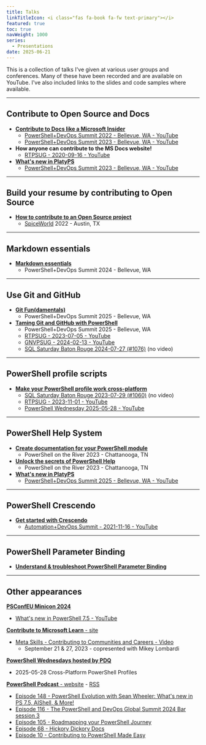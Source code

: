 ```yaml
---
title: Talks
linkTitleIcon: <i class="fas fa-book fa-fw text-primary"></i>
featured: true
toc: true
navWeight: 1000
series:
  - Presentations
date: 2025-06-21
---
```

<!-- markdownlint-disable MD041 MD033 -->

This is a collection of talks I've given at various user groups and conferences. Many of these have
been recorded and are available on <i class="fab fa-youtube"></i>YouTube. I've also included links
to the slides and code samples where available.

---

## Contribute to Open Source and Docs

- [**Contribute to Docs like a Microsoft Insider**][01]
  - [PowerShell+DevOps Summit 2022 - Bellevue, WA - <i class="fab fa-youtube"></i> YouTube][yt03]
  - [PowerShell+DevOps Summit 2023 - Bellevue, WA - <i class="fab fa-youtube"></i> YouTube][yt07]
- **How anyone can contribute to the MS Docs website!**
  - [RTPSUG - 2020-09-16 - <i class="fab fa-youtube"></i> YouTube][yt01]
- [**What's new in PlatyPS**][10]
  - [PowerShell+DevOps Summit 2023 - Bellevue, WA - <i class="fab fa-youtube"></i> YouTube][yt09]
---

## Build your resume by contributing to Open Source

- [**How to contribute to an Open Source project**][02]
  - [SpiceWorld][spice] 2022 - Austin, TX

---

## Markdown essentials

- [**Markdown essentials**][03]
  - PowerShell+DevOps Summit 2024 - Bellevue, WA

---

## Use Git and GitHub

- [**Git Fun(damentals)**][09]
  - PowerShell+DevOps Summit 2025 - Bellevue, WA
- [**Taming Git and GitHub with PowerShell**][04]
  - PowerShell+DevOps Summit 2025 - Bellevue, WA
  - [RTPSUG - 2023-07-05 - <i class="fab fa-youtube"></i> YouTube][yt02]
  - [GNVPSUG - 2024-02-13 - <i class="fab fa-youtube"></i> YouTube][yt06]
  - [SQL Saturday Baton Rouge 2024-07-27 (#1076)][sql1076] (no video)

---

## PowerShell profile scripts

- [**Make your PowerShell profile work cross-platform**][05]
  - [SQL Saturday Baton Rouge 2023-07-29 (#1060)][sql1060] (no video)
  - [RTPSUG - 2023-11-01 - <i class="fab fa-youtube"></i> YouTube][yt05]
  - [ PowerShell Wednesday 2025-05-28 - <i class="fab fa-youtube"></i> YouTube][yt10]

---

## PowerShell Help System

- [**Create documentation for your PowerShell module**][howdocs]
  - PowerShell on the River 2023 - Chattanooga, TN
- [**Unlock the secrets of PowerShell Help**][06]
  - PowerShell on the River 2023 - Chattanooga, TN
- [**What's new in PlatyPS**][10]
  - [PowerShell+DevOps Summit 2025 - Bellevue, WA  - <i class="fab fa-youtube"></i> YouTube][yt09]

---

## PowerShell Crescendo

- [**Get started with Crescendo**][07]
  - [Automation+DevOps Summit - 2021-11-16 - <i class="fab fa-youtube"></i> YouTube][yt04]

---

## PowerShell Parameter Binding

- [**Understand & troubleshoot PowerShell Parameter Binding**][08]

---

## Other appearances

[**PSConfEU Minicon 2024**][eu-2407]

- [What's new in PowerShell 7.5 - <i class="fab fa-youtube"></i> YouTube][yt08]

[**Contribute to Microsoft Learn** - site][contrib]

- [Meta Skills - Contributing to Communities and Careers - <i class="fa-solid fa-play"></i> Video][metaskills]
  -	September 21 & 27, 2023 - copresented with Mikey Lombardi

[**PowerShell Wednesdays hosted by PDQ**][pdqw]

- 2025-05-28 Cross-Platform PowerShell Profiles

[**PowerShell Podcast** - website][pspod] - [RSS][pspodfeed]

- [Episode 148 - PowerShell Evolution with Sean Wheeler: What's new in PS 7.5, AIShell, & More!][pspod148]
- [Episode 116 - The PowerShell and DevOps Global Summit 2024 Bar session 3][pspod116]
- [Episode 105 - Roadmapping your PowerShell Journey][pspod105]
- [Episode 68 - Hickory Dickory Docs][pspod068]
- [Episode 10 - Contributing to PowerShell Made Easy][pspod010]

<!-- link references -->
[01]: ./01-contributedocs/ "Contribute to Docs"
[02]: ./02-opensource/ "Open Source"
[03]: ./03-markdown/ "Markdown"
[04]: ./04-github/ "GitHub workflow"
[05]: ./05-psprofiles/ "Cross-platform profile"
[06]: ./06-pshelp/ "PowerShell Help"
[07]: ./07-crescendo/ "Crescendo"
[08]: ./08-binding/ "Parameter Binding"
[09]: ./09-git-fundamentals/ "Git Fun(damentals)"
[10]: ./10-platypsv1/ "What's new in PlatyPS"

[metaskills]: https://learn-video.azurefd.net/vod/player?id=afb384b7-fd83-474d-a3f2-23dfacc127cf "Meta Skills - Contributing to Communities and Careers"
[contrib]: https://learn.microsoft.com/contribute/ "Microsoft Learn Contributor Community Series"
[howdocs]: https://mikefrobbins.github.io/psdocs-how-to "How to create documentation for your PowerShell module"

[pdqw]: https://discord.gg/RC9gcG9N?event=1383087640794103928 "PowerShell Wednesdays hosted by PDQ on Discord"

[pspod]: https://powershellpodcast.podbean.com/ "PowerShell Podcast website"
[pspodfeed]: https://feed.podbean.com/powershellpodcast/feed.xml "PowerShell Podcast feed"
[pspod010]: https://powershellpodcast.podbean.com/e/contributing-to-powershell-made-easy-with-sean-wheeler/ "Episode 10"
[pspod068]: https://powershellpodcast.podbean.com/e/hickory-dickory-docs/ "Episode 68"
[pspod105]: https://powershellpodcast.podbean.com/e/roadmapping-your-powershell-journey-with-sean-wheeler/ "Episode 105"
[pspod116]: https://powershellpodcast.podbean.com/e/the-powershell-and-devops-global-summit-2024-bar-session-3/ "Episode 116"
[pspod148]: https://powershellpodcast.podbean.com/e/powershell-evolution-with-sean-wheeler-whats-new-in-ps-75-aishell-more/ "Episode 148"

[spice]: https://www.spiceworks.com/spiceworld/ "SpiceWorld"
[sql1060]: https://sqlsaturday.com/2023-07-29-sqlsaturday1060/ "SQL Saturday Baton Rouge 2023 (#1060)"
[sql1076]: https://sqlsaturday.com/2024-07-27-sqlsaturday1076/ "SQL Saturday Baton Rouge 2024 (#1076)"
[eu-2407]: https://psconf.eu/recordings/minicon-2024/ "PSConfEU Minicon 2024"

[yt01]: https://www.youtube.com/watch?v=0_DEB61YOMc "How anyone can contribute to the MS Docs website!"
[yt02]: https://www.youtube.com/watch?v=5TPR66fFrsQ "Taming Git and GitHub with PowerShell"
[yt03]: https://www.youtube.com/watch?v=9-_VPIu6zLw "Contribute to Docs like a Microsoft Insider"
[yt04]: https://www.youtube.com/watch?v=acynivRDg7g "Get started with Crescendo"
[yt05]: https://www.youtube.com/watch?v=sajRAA9dkEY "Make your PowerShell profile work cross-platform"
[yt06]: https://www.youtube.com/watch?v=SuNCSbDzaow "Taming Git and GitHub with PowerShell"
[yt07]: https://www.youtube.com/watch?v=ZQODV8krq1Q "Contribute to Docs like a Microsoft Insider"
[yt08]: https://www.youtube.com/watch?v=MxbLovkvOC0 "What's new in PowerShell 7.5"
[yt09]: https://www.youtube.com/watch?v=G8s035gz8nQ "What's new in PlatyPS"
[yt10]: https://www.youtube.com/watch?v=TpxaGIoyyIM "Cross-Platform PowerShell Profiles"
